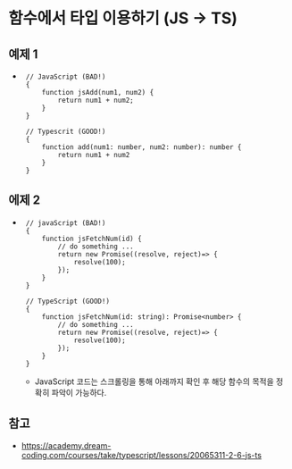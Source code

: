 # 함수에서 타입 이용하기 (JS -> TS)

## 예제 1
 - ```
    // JavaScript (BAD!)
    {
        function jsAdd(num1, num2) {
            return num1 + num2;
        }
    }

    // Typescrit (GOOD!)
    {
        function add(num1: number, num2: number): number {
            return num1 + num2
        }
    }
   ```

## 에제 2
 - ```
    // javaScript (BAD!)
    {
        function jsFetchNum(id) {
            // do something ...
            return new Promise((resolve, reject)=> {
                resolve(100);
            });
        }
    }

    // TypeScript (GOOD!)
    {
        function jsFetchNum(id: string): Promise<number> {
            // do something ...
            return new Promise((resolve, reject)=> {
                resolve(100);
            });
        } 
    }
   ```
    - JavaScript 코드는 스크롤링을 통해 아래까지 확인 후 해당 함수의 목적을 정확히 파악이 가능하다.
    
## 참고
 - https://academy.dream-coding.com/courses/take/typescript/lessons/20065311-2-6-js-ts